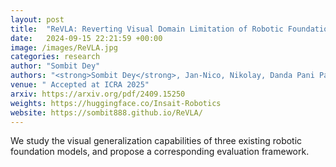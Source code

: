 ```yaml
---
layout: post
title:  "ReVLA: Reverting Visual Domain Limitation of Robotic Foundation Models"
date:   2024-09-15 22:21:59 +00:00
image: /images/ReVLA.jpg
categories: research
author: "Sombit Dey"
authors: "<strong>Sombit Dey</strong>, Jan-Nico, Nikolay, Danda Pani Paudel, Luc Van Gool"
venue: " Accepted at ICRA 2025"
arxiv: https://arxiv.org/pdf/2409.15250
weights: https://huggingface.co/Insait-Robotics
website: https://sombit888.github.io/ReVLA/
---
```

We study the visual generalization capabilities of three existing robotic foundation models, and propose a corresponding evaluation framework.